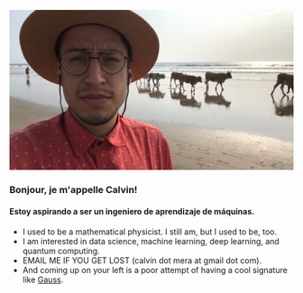 ![](hello_cowbeen.jpg?raw=True)

### Bonjour, je m'appelle Calvin!
#### Estoy aspirando a ser un ingeniero de aprendizaje de máquinas.

- I used to be a mathematical physicist. I still am, but I used to be, too.
- I am interested in data science, machine learning, deep learning, and quantum computing.
- EMAIL ME IF YOU GET LOST (calvin dot mera at gmail dot com).
- And coming up on your left is a poor attempt of having a cool signature like [Gauss](https://en.wikipedia.org/wiki/Carl_Friedrich_Gauss#/media/File:Carl_Friedrich_Gau%C3%9F_signature.svg).
